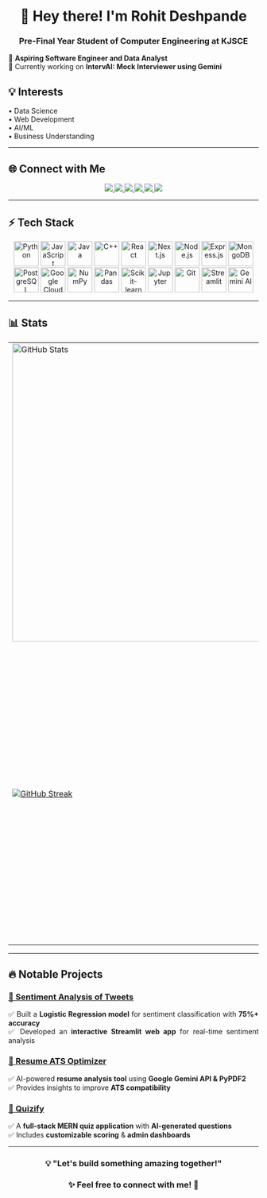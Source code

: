 <h1 align="center">👋 Hey there! I'm Rohit Deshpande</h1>
<h3 align="center">Pre-Final Year Student of Computer Engineering at KJSCE</h3>

<p align="justify">
🚀 <b>Aspiring Software Engineer and Data Analyst</b> <br>
🎯 Currently working on <b>IntervAI: Mock Interviewer using Gemini</b>  
</p>

## 💡 Interests
<p align="justify">
  • Data Science <br>
  • Web Development <br>
  • AI/ML <br>
  • Business Understanding
</p>

---

## 🌐 Connect with Me  
<div align="center">
  <a href="mailto:rohitsdeshpande4@gmail.com">
    <img src="https://img.shields.io/badge/Gmail-D14836?style=for-the-badge">
  </a>
  <a href="https://www.linkedin.com/in/irohitdeshpande">
    <img src="https://img.shields.io/badge/LinkedIn-0077B5?style=for-the-badge">
  </a>
  <a href="https://github.com/irohitdeshpande">
    <img src="https://img.shields.io/badge/GitHub-181717?style=for-the-badge">
  </a>
  <a href="https://leetcode.com/irohitdeshpande">
    <img src="https://img.shields.io/badge/LeetCode-FFA116?style=for-the-badge">
  </a>
  <a href="https://www.instagram.com/irohitdeshpande">
    <img src="https://img.shields.io/badge/Instagram-E4405F?style=for-the-badge">
  </a>
  <a href="https://www.kaggle.com/rohitdeshpande18">
    <img src="https://img.shields.io/badge/Kaggle-20BEFF?style=for-the-badge">
  </a>
</div>

---

## ⚡ Tech Stack  
<p align="center">
  <img src="https://cdn.jsdelivr.net/gh/devicons/devicon/icons/python/python-original.svg" title="Python" width="50" height="50"/>
  <img src="https://cdn.jsdelivr.net/gh/devicons/devicon/icons/javascript/javascript-original.svg" title="JavaScript" width="50" height="50"/>
  <img src="https://cdn.jsdelivr.net/gh/devicons/devicon/icons/java/java-original.svg" title="Java" width="50" height="50"/>
  <img src="https://cdn.jsdelivr.net/gh/devicons/devicon/icons/cplusplus/cplusplus-original.svg" title="C++" width="50" height="50"/>
  <img src="https://cdn.jsdelivr.net/gh/devicons/devicon/icons/react/react-original.svg" title="React" width="50" height="50"/>
  <img src="https://cdn.jsdelivr.net/gh/devicons/devicon/icons/nextjs/nextjs-original.svg" title="Next.js" width="50" height="50"/>
  <img src="https://cdn.jsdelivr.net/gh/devicons/devicon/icons/nodejs/nodejs-original.svg" title="Node.js" width="50" height="50"/>
  <img src="https://cdn.jsdelivr.net/gh/devicons/devicon/icons/express/express-original.svg" title="Express.js" width="50" height="50"/>
  <img src="https://cdn.jsdelivr.net/gh/devicons/devicon/icons/mongodb/mongodb-original.svg" title="MongoDB" width="50" height="50"/>
  <img src="https://cdn.jsdelivr.net/gh/devicons/devicon/icons/postgresql/postgresql-original.svg" title="PostgreSQL" width="50" height="50"/>
  <img src="https://cdn.jsdelivr.net/gh/devicons/devicon/icons/googlecloud/googlecloud-original.svg" title="Google Cloud" width="50" height="50"/>
  <img src="https://cdn.jsdelivr.net/gh/devicons/devicon/icons/numpy/numpy-original.svg" title="NumPy" width="50" height="50"/>
  <img src="https://cdn.jsdelivr.net/gh/devicons/devicon/icons/pandas/pandas-original.svg" title="Pandas" width="50" height="50"/>
  <img src="https://cdn.jsdelivr.net/gh/devicons/devicon/icons/scikitlearn/scikitlearn-original.svg" title="Scikit-learn" width="50" height="50"/>
  <img src="https://cdn.jsdelivr.net/gh/devicons/devicon/icons/jupyter/jupyter-original.svg" title="Jupyter" width="50" height="50"/>
  <img src="https://cdn.jsdelivr.net/gh/devicons/devicon/icons/git/git-original.svg" title="Git" width="50" height="50"/>
  <img src="https://streamlit.io/images/brand/streamlit-mark-color.svg" title="Streamlit" width="50" height="50"/>
  <img src="https://www.gstatic.com/lamda/images/favicon_v1_150160cddff7f294ce30.svg" title="Gemini AI" width="50" height="50"/>
</p>

---

## 📊 Stats  
<div align="center">
  <table width="1200">
    <tr>
      <td width="600">
        <img width="600" src="https://github-readme-stats.vercel.app/api?username=irohitdeshpande&hide_border=true&show_icons=true&theme=transparent" alt="GitHub Stats">
      </td>
      <td width="600">
        <img width="600" src="https://github-profile-summary-cards.vercel.app/api/cards/profile-details?username=irohitdeshpande&hide_border=true&theme=transparent" alt="GitHub Profile Summary">
      </td>
    </tr>
    <tr>
      <td width="600">
        <a href="https://git.io/streak-stats"><img src="https://streak-stats.demolab.com?user=irohitdeshpande&theme=transparent&hide_border=true&card_width=600&card_height=200" alt="GitHub Streak" /></a>
      </td>
      <td width="600">
        <img width="600" src="https://leetcard.jacoblin.cool/irohitdeshpande?theme=dark&font=Cousine" alt="LeetCode Stats">
      </td>
    </tr>
  </table>
</div>

---

## 🔥 Notable Projects  

### [📝 Sentiment Analysis of Tweets](https://github.com/irohitdeshpande/sentiment-analysis-text)  
<p align="justify">
✅ Built a <b>Logistic Regression model</b> for sentiment classification with <b>75%+ accuracy</b><br>
✅ Developed an <b>interactive Streamlit web app</b> for real-time sentiment analysis
</p>

### [📄 Resume ATS Optimizer](https://github.com/irohitdeshpande/Resume-ATS-Optimizer)  
<p align="justify">
✅ AI-powered <b>resume analysis tool</b> using <b>Google Gemini API & PyPDF2</b><br>
✅ Provides insights to improve <b>ATS compatibility</b>
</p>

### [🧠 Quizify](https://github.com/irohitdeshpande/quizappproject)  
<p align="justify">
✅ A <b>full-stack MERN quiz application</b> with <b>AI-generated questions</b><br>
✅ Includes <b>customizable scoring</b> & <b>admin dashboards</b>
</p>

---

<h3 align="center">💡 "Let's build something amazing together!"</h3>  
<h3 align="center">✨ Feel free to connect with me! 🚀</h3>
